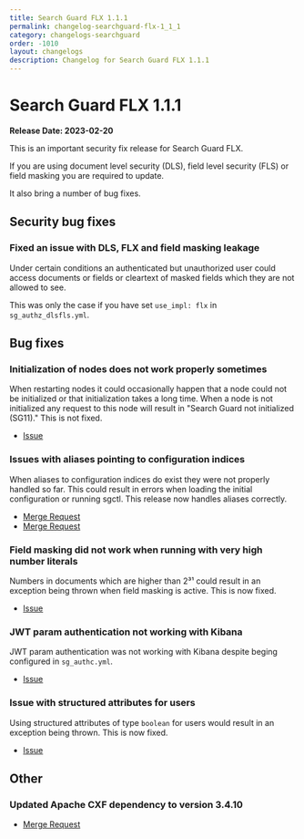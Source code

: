 ```yaml
---
title: Search Guard FLX 1.1.1
permalink: changelog-searchguard-flx-1_1_1
category: changelogs-searchguard
order: -1010
layout: changelogs
description: Changelog for Search Guard FLX 1.1.1
---
```


<!--- Copyright 2022 floragunn GmbH -->

# Search Guard FLX 1.1.1

**Release Date: 2023-02-20**

This is an important security fix release for Search Guard FLX. 

If you are using document level security (DLS), field level security (FLS) or field masking you are required to update.

It also bring a number of bug fixes.

## Security bug fixes

### Fixed an issue with DLS, FLX and field masking leakage

Under certain conditions an authenticated but unauthorized user could access documents or fields or cleartext of masked fields which they are not allowed to see.

This was only the case if you have set `use_impl: flx` in `sg_authz_dlsfls.yml`.

## Bug fixes

### Initialization of nodes does not work properly sometimes

When restarting nodes it could occasionally happen that a node could not be initialized or that initialization takes a long time.
When a node is not initialized any request to this node will result in "Search Guard not initialized (SG11)." This is not fixed.

* [Issue](https://git.floragunn.com/search-guard/search-guard-suite-enterprise/-/issues/148)

### Issues with aliases pointing to configuration indices 

When aliases to configuration indices do exist they were not properly handled so far. This could result in errors when loading the initial configuration or running sgctl. This release now handles aliases correctly.

* [Merge Request](https://git.floragunn.com/search-guard/search-guard-suite-enterprise/-/merge_requests/325)
* [Merge Request](https://git.floragunn.com/search-guard/search-guard-suite-enterprise/-/merge_requests/328)

### Field masking did not work when running with very high number literals

Numbers in documents which are higher than 2³¹ could result in an exception being thrown when field masking is active. This is now fixed.

* [Issue](https://git.floragunn.com/search-guard/search-guard-suite-enterprise/-/issues/154)

### JWT param authentication not working with Kibana

JWT param authentication was not working with Kibana despite beging configured in `sg_authc.yml`.

* [Issue](https://git.floragunn.com/search-guard/search-guard-suite-enterprise/-/issues/143)

### Issue with structured attributes for users

Using structured attributes of type `boolean` for users would result in an exception being thrown. This is now fixed.

* [Issue](https://git.floragunn.com/search-guard/search-guard-suite-enterprise/-/issues/135)

## Other

### Updated Apache CXF dependency to version 3.4.10

* [Merge Request](https://git.floragunn.com/search-guard/search-guard-suite-enterprise/-/merge_requests/324)
